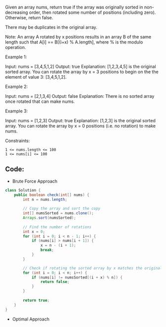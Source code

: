 Given an array nums, return true if the array was originally sorted in non-decreasing order, then rotated some number of positions (including zero). Otherwise, return false.

There may be duplicates in the original array.

Note: An array A rotated by x positions results in an array B of the same length such that A[i] == B[(i+x) % A.length], where % is the modulo operation.

 

Example 1:

Input: nums = [3,4,5,1,2]
Output: true
Explanation: [1,2,3,4,5] is the original sorted array.
You can rotate the array by x = 3 positions to begin on the the element of value 3: [3,4,5,1,2].

Example 2:

Input: nums = [2,1,3,4]
Output: false
Explanation: There is no sorted array once rotated that can make nums.

Example 3:

Input: nums = [1,2,3]
Output: true
Explanation: [1,2,3] is the original sorted array.
You can rotate the array by x = 0 positions (i.e. no rotation) to make nums.

 

Constraints:

    1 <= nums.length <= 100
    1 <= nums[i] <= 100

## Code:
- Brute Force Approach
``` java
class Solution {
    public boolean check(int[] nums) {
        int n = nums.length;
        
        // Copy the array and sort the copy
        int[] numsSorted = nums.clone();
        Arrays.sort(numsSorted);
        
        // Find the number of rotations
        int x = 0;
        for (int i = 0; i < n - 1; i++) {
            if (nums[i] > nums[i + 1]) {
                x = n - (i + 1);
                break;
            }
        }

        // Check if rotating the sorted array by x matches the original array
        for (int i = 0; i < n; i++) {
            if (nums[i] != numsSorted[(i + x) % n]) {
                return false;
            }
        }
        
        return true;
    }
}
```
- Optimal Approach
``` java

```
